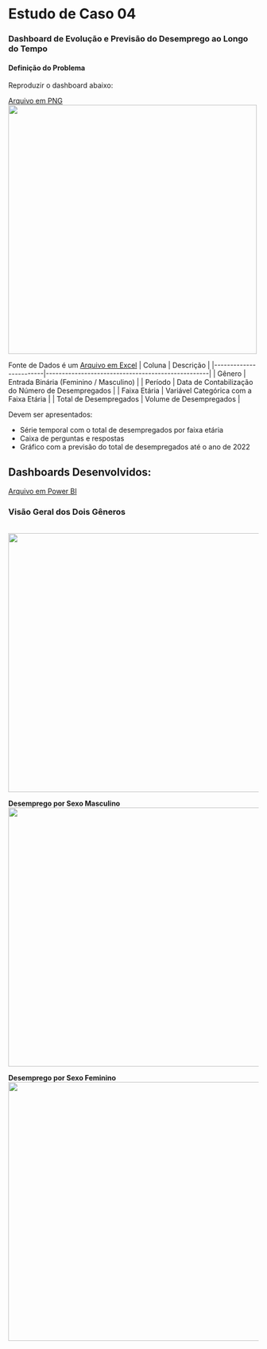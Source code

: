 # Estudo de Caso 04
### Dashboard de Evolução e Previsão do Desemprego ao Longo do Tempo
#### Definição do Problema

Reproduzir o dashboard abaixo:

[Arquivo em PNG](https://github.com/romulovieira777/Power_BI_Data_Science_Academy_2.0/blob/master/Cap%C3%ADtulo%2005/Lab1/exercicio.png)
<br>
<img height="500" src="https://github.com/romulovieira777/Power_BI_Data_Science_Academy_2.0/blob/master/Cap%C3%ADtulo%2005/Lab1/exercicio.png"/>
</br>

Fonte de Dados é um [Arquivo em Excel](https://github.com/romulovieira777/Power_BI_Data_Science_Academy_2.0/blob/master/Cap%C3%ADtulo%2005/Exerc%C3%ADcio/Desemprego-2010-2015.xlsx)
| Coluna                 | Descrição                                         |
|------------------------|---------------------------------------------------|
| Gênero                 | Entrada Binária (Feminino / Masculino)            |
| Período                | Data de Contabilização do Número de Desempregados |
| Faixa Etária           | Variável Categórica com a Faixa Etária            |
| Total de Desempregados | Volume de Desempregados                           |

Devem ser apresentados:

- Série temporal com o total de desempregados por faixa etária
- Caixa de perguntas e respostas
- Gráfico com a previsão do total de desempregados até o ano de 2022

## Dashboards Desenvolvidos:
[Arquivo em Power BI](https://github.com/romulovieira777/Power_BI_Data_Science_Academy_2.0/blob/master/Cap%C3%ADtulo%2005/Exerc%C3%ADcio/Exerc%C3%ADcio.pbix)
### Visão Geral dos Dois Gêneros
<br>
<img height="520" src="https://github.com/romulovieira777/Power_BI_Data_Science_Academy_2.0/blob/master/Cap%C3%ADtulo%2005/Exerc%C3%ADcio/Geral.jpg"/>
</br>

**Desemprego por Sexo Masculino**
<br>
<img height="520" src="https://github.com/romulovieira777/Power_BI_Data_Science_Academy_2.0/blob/master/Cap%C3%ADtulo%2005/Exerc%C3%ADcio/Masculino.jpg"/>
</br>


**Desemprego por Sexo Feminino**
<br>
<img height="520" src="https://github.com/romulovieira777/Power_BI_Data_Science_Academy_2.0/blob/master/Cap%C3%ADtulo%2005/Exerc%C3%ADcio/Feminino.jpg"/>
</br>
